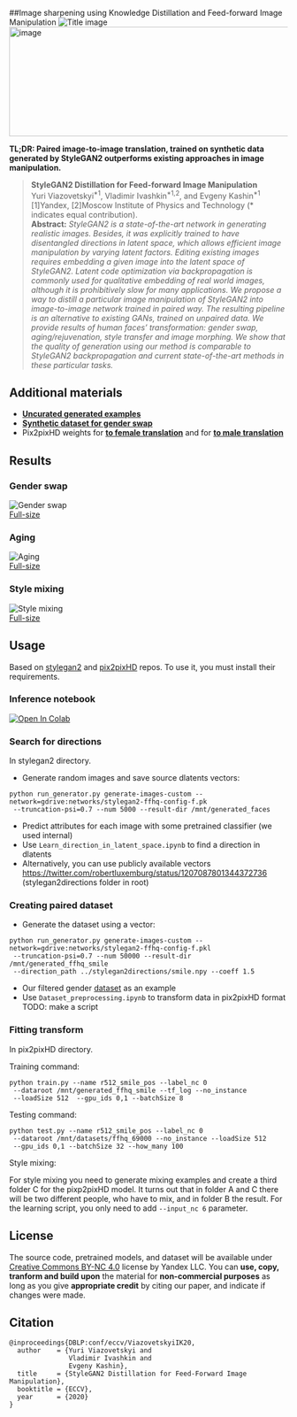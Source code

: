##Image sharpening using Knowledge Distillation and Feed-forward Image Manipulation
![Title image](<img width="607" height="261" alt="image" src="https://github.com/user-attachments/assets/6061dcf9-cce8-4fc4-ae9e-a35248e0d87d" />
)
<img width="606" height="198" alt="image" src="https://github.com/user-attachments/assets/4d5ae321-1851-446a-a935-645feed5099c" />



**TL;DR: Paired image-to-image translation, trained on synthetic data generated by StyleGAN2 outperforms existing approaches in image manipulation.**

> **StyleGAN2 Distillation for Feed-forward Image Manipulation**<br>
> Yuri Viazovetskyi<sup>*1</sup>, Vladimir Ivashkin<sup>*1,2</sup>, and Evgeny
 Kashin<sup>*1</sup> <br>
> [1]Yandex, [2]Moscow Institute of Physics and Technology (\* indicates equal
> contribution).<br>
> **Abstract:** *StyleGAN2 is a state-of-the-art network in generating
 realistic images. Besides, it was explicitly trained to have disentangled directions in latent space, which allows efficient image manipulation by varying latent factors. Editing existing images requires embedding a given image into the latent space of StyleGAN2. Latent code optimization via backpropagation is commonly used for qualitative embedding of real world images, although it is prohibitively slow for many applications. We propose a way to distill a particular image manipulation of StyleGAN2 into image-to-image network trained in paired way. The resulting pipeline is an alternative to existing GANs, trained on unpaired data. We provide results of human faces’ transformation: gender swap, aging/rejuvenation, style transfer and image morphing. We show that the quality of generation using our method is comparable to StyleGAN2 backpropagation and current state-of-the-art methods in these particular tasks.*

## Additional materials
- [**Uncurated generated examples**](https://drive.google.com/open?id=1RwMUjvYVz-1TGHjrhUn8512HsGWBSmEk)
- [**Synthetic dataset for gender swap**](https://drive.google.com/file/d/1gBgiWYPgm_NRrwWk8bMKdiFQ7FXTFi1s/view?usp=sharing)
- Pix2pixHD weights for [**to female translation**](https://drive.google.com/file/d/1frJERJr0WM_R38LnSFQ6XjGQtcXnLco1/view?usp=sharing) and for [**to male translation**](https://drive.google.com/file/d/1-6J1CYLsIysk38X9DNN23lIcnvOr8aYh/view?usp=sharing)

## Results
### Gender swap
![Gender swap](./imgs/gender.jpg)<br>
[Full-size](https://drive.google.com/open?id=1hIdu9Mdefec8LpeAybfEGu5_Lnjbx1Qa)

### Aging
![Aging](./imgs/aging.jpg)<br>
[Full-size](https://drive.google.com/open?id=1MmY8yZbu0K_CH3dX30Yz-jMkd8C9xIuo)

### Style mixing
![Style mixing](./imgs/style_mixing.jpg)<br>
[Full-size](https://drive.google.com/open?id=1bYNOXDUC84muncjtFY6visatyyICBTDE)

## Usage
Based on [stylegan2](https://github.com/NVlabs/stylegan2) and 
[pix2pixHD](https://github.com/NVIDIA/pix2pixHD) repos. To use it, you must
 install their requirements.
 
### Inference notebook
[![Open In Colab](https://colab.research.google.com/assets/colab-badge.svg)](https://colab.research.google.com/github/EvgenyKashin/stylegan2-distillation/blob/master/Model_infer.ipynb)

### Search for directions
In stylegan2 directory.

- Generate random images and save source dlatents vectors:
```
python run_generator.py generate-images-custom --network=gdrive:networks/stylegan2-ffhq-config-f.pk
 --truncation-psi=0.7 --num 5000 --result-dir /mnt/generated_faces
```
- Predict attributes for each image with some pretrained classifier (we used internal)
- Use `Learn_direction_in_latent_space.ipynb` to find a direction in dlatents
- Alternatively, you can use publicly available vectors 
https://twitter.com/robertluxemburg/status/1207087801344372736 
(stylegan2directions folder in root)

### Creating paired dataset
- Generate the dataset using a vector:
```
python run_generator.py generate-images-custom --network=gdrive:networks/stylegan2-ffhq-config-f.pkl
 --truncation-psi=0.7 --num 50000 --result-dir /mnt/generated_ffhq_smile
 --direction_path ../stylegan2directions/smile.npy --coeff 1.5
```
- Our filtered gender 
[dataset](https://drive.google.com/file/d/1gBgiWYPgm_NRrwWk8bMKdiFQ7FXTFi1s/view?usp=sharing) 
as an example
- Use `Dataset_preprocessing.ipynb` to transform data in pix2pixHD format
 TODO: make a script

### Fitting transform
In pix2pixHD directory.

Training command:
```
python train.py --name r512_smile_pos --label_nc 0
 --dataroot /mnt/generated_ffhq_smile --tf_log --no_instance
 --loadSize 512  --gpu_ids 0,1 --batchSize 8
```
Testing command:
```
python test.py --name r512_smile_pos --label_nc 0
 --dataroot /mnt/datasets/ffhq_69000 --no_instance --loadSize 512
 --gpu_ids 0,1 --batchSize 32 --how_many 100
```

Style mixing:

For style mixing you need to generate mixing examples and create a third folder
 C for the pixp2pixHD model. It turns out that in folder A and C there will be 
 two different people, who have to mix, and in folder B the result. For the 
 learning script, you only need to add `--input_nc 6` parameter.

## License
The source code, pretrained models, and dataset will be available under
 [Creative Commons BY-NC 4.0](https://creativecommons.org/licenses/by-nc/4.0) license by Yandex LLC. You can **use, copy, tranform and build upon** the
  material for **non-commercial purposes** as long as you give **appropriate credit** by citing our paper, and indicate if changes were made.

## Citation
```
@inproceedings{DBLP:conf/eccv/ViazovetskyiIK20,
  author    = {Yuri Viazovetskyi and
               Vladimir Ivashkin and
               Evgeny Kashin},
  title     = {StyleGAN2 Distillation for Feed-Forward Image Manipulation},
  booktitle = {ECCV},
  year      = {2020}
}
```
